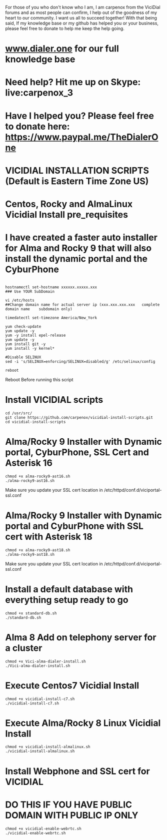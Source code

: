 For those of you who don't know who I am, I am carpenox from the ViciDial forums and as most people can confirm, I help out of the goodness of my heart to our community. I want us all to succeed together! With that being said, If my knowledge base or my github has helped you or your business, please feel free to donate to help me keep the help going.


# www.dialer.one for our full knowledge base

# Need help? Hit me up on Skype: live:carpenox_3
# Have I helped you? Please feel free to donate here: https://www.paypal.me/TheDialerOne


# VICIDIAL INSTALLATION SCRIPTS (Default is Eastern Time Zone US)
# Centos, Rocky and AlmaLinux Vicidial Install pre_requisites 
# I have created a faster auto installer for Alma and Rocky 9 that will also install the dynamic portal and the CyburPhone

```

hostnamectl set-hostname xxxxxx.xxxxx.xxx
### Use YOUR SubDomain

vi /etc/hosts
##Change domain name for actual server ip (xxx.xxx.xxx.xxx   complete domain name    subdomain only)

timedatectl set-timezone America/New_York

yum check-update
yum update -y
yum -y install epel-release
yum update -y
yum install git -y
yum install -y kernel*

#Disable SELINUX
sed -i 's/SELINUX=enforcing/SELINUX=disabled/g' /etc/selinux/config    

reboot

````
  Reboot Before running this script

# Install VICIDIAL scripts

```
cd /usr/src/
git clone https://github.com/carpenox/vicidial-install-scripts.git
cd vicidial-install-scripts
```

# Alma/Rocky 9 Installer with Dynamic portal, CyburPhone, SSL Cert and Asterisk 16

```
chmod +x alma-rocky9-ast16.sh
./alma-rocky9-ast16.sh
```

Make sure you update your SSL cert location in /etc/httpd/conf.d/viciportal-ssl.conf

# Alma/Rocky 9 Installer with Dynamic portal and CyburPhone with SSL cert with Asterisk 18

```
chmod +x alma-rocky9-ast18.sh
./alma-rocky9-ast18.sh
```

Make sure you update your SSL cert location in /etc/httpd/conf.d/viciportal-ssl.conf

# Install a default database with everything setup ready to go

```
chmod +x standard-db.sh
./standard-db.sh
```


# Alma 8 Add on telephony server for a cluster

```
chmod +x Vici-alma-dialer-install.sh
./Vici-alma-dialer-install.sh
```

# Execute Centos7 Vicidial Install
```
chmod +x vicidial-install-c7.sh
./vicidial-install-c7.sh
```

# Execute Alma/Rocky 8 Linux Vicidial Install
```
chmod +x vicidial-install-almalinux.sh
./vicidial-install-almalinux.sh
```


# Install Webphone and SSL cert for VICIDIAL
# DO THIS IF YOU HAVE PUBLIC DOMAIN WITH PUBLIC IP ONLY

```
chmod +x vicidial-enable-webrtc.sh
./vicidial-enable-webrtc.sh
```

